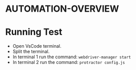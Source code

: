# AUTOMATION-OVERVIEW

# Running Test

- Open VsCode terminal.
- Split the terminal.
- In terminal 1 run the command: `webdriver-manager start`
- In terminal 2 run the command: `protractor config.js`
